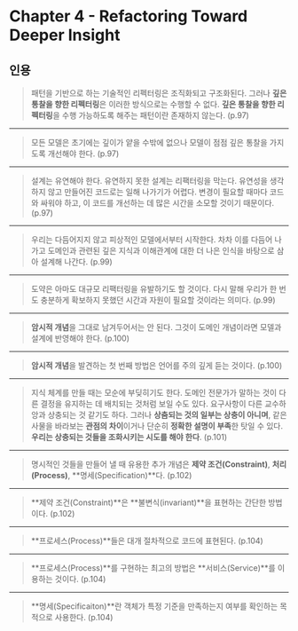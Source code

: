 # Chapter 4 - Refactoring Toward Deeper Insight

## 인용

> 패턴을 기반으로 하는 기술적인 리펙터링은 조직화되고 구조화된다.
> 그러나 **깊은 통찰을 향한 리펙터링**은 이러한 방식으로는 수행할 수 없다.
> **깊은 통찰을 향한 리펙터링**을 수행 가능하도록 해주는 패턴이란 존재하지
> 않는다.
> (p.97)

---

> 모든 모델은 초기에는 깊이가 얕을 수밖에 없으나 모델이 점점 깊은 통찰을
> 가지도록 개선해야 한다.
> (p.97)

---

> 설계는 유연해야 한다. 유연하지 못한 설계는 리팩터링을 막는다.
> 유연성을 생각하지 않고 만들어진 코드로는 일해 나가기가 어렵다.
> 변경이 필요할 때마다 코드와 싸워야 하고, 이 코드를 개선하는 데 많은 시간을
> 소모할 것이기 때문이다.
> (p.97)

---

> 우리는 다듬어지지 않고 피상적인 모델에서부터 시작한다.
> 차차 이를 다듬어 나가고 도메인과 관련된 깊은 지식과 이해관계에 대한 더 나은
> 인식을 바탕으로 삼아 설계해 나간다.
> (p.99)

---

> 도약은 아마도 대규모 리팩터링을 유발하기도 할 것이다.
> 다시 말해 우리가 한 번도 충분하게 확보하지 못했던 시간과 자원이 필요할
> 것이라는 의미다.
> (p.99)

---

> **암시적 개념**을 그대로 남겨두어서는 안 된다.
> 그것이 도메인 개념이라면 모델과 설계에 반영해야 한다.
> (p.100)

---

> **암시적 개념**을 발견하는 첫 번째 방법은 언어를 주의 깊게 듣는 것이다.
> (p.100)

---

> 지식 체계를 만들 때는 모순에 부딪히기도 한다.
> 도메인 전문가가 말하는 것이 다른 결정을 유지하는 데 배치되는 것처럼 보일
> 수도 있다.
> 요구사항이 다른 교수하앙과 상충되는 것 같기도 하다.
> 그러나 **상춤되는 것의 일부는 상충이 아니며**,
> 같은 사물을 바라보는 **관점의 차이**이거나
> 단순히 **정확한 설명이 부족**한 탓일 수 있다.
> **우리는 상충되는 것들을 조화시키는 시도를 해야 한다**.
> (p.101)

---

> 명시적인 것들을 만들어 낼 때 유용한 추가 개념은
> **제약 조건(Constraint)**, **처리(Process)**, **명세(Specification)**다.
> (p.102)

---

> **제약 조건(Constraint)**은 **불변식(invariant)**을 표현하는 간단한 방법이다.
> (p.102)

---

> **프로세스(Process)**들은 대개 절차적으로 코드에 표현된다.
> (p.104)

---

> **프로세스(Process)**를 구현하는 최고의 방법은 **서비스(Service)**를
> 이용하는 것이다.
> (p.104)

---

> **명세(Specificaiton)**란 객체가 특정 기준을 만족하는지 여부를 확인하는
> 목적으로 사용한다.
> (p.104)

